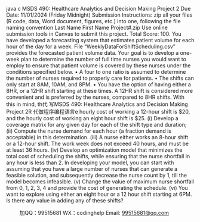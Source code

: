 java c
MSDS 490: Healthcare Analytics and Decision Making
Project 2
Due Date: 11/01/2024 (Friday Midnight)
Submission Instructions: zip all your files (R code, data, Word document, figures, etc.) into one, following the file naming convention Last Name First Name Project#.zip Use online submission tools in Canvas to submit this project.
Total Score: 100.
You have developed a forecasting system that estimates patient volume for each hour of the day for a week. File “WeeklyDataForShiftScheduling.csv” provides the forecasted patient volume data. Your goal is to develop a one-week plan to determine the number of full time nurses you would want to employ to ensure that patient volume is covered by these nurses under the conditions specified below.
• A four to one ratio is assumed to determine the number of nurses required to properly care for patients.
• The shifts can only start at 8AM, 10AM, and 8PM.
• You have the option of having either a 8HR, or a 12HR shift starting at these times. A 12HR shift is considered more convenient and is preferred by the nurses, compared to 8HR shifts. With this in mind, th代 写MSDS 490: Healthcare Analytics and Decision Making Project 2R
代做程序编程语言e hourly cost of working a 12-hour shift is $20, and the hourly cost of working an eight hour shift is $25.
(i) Develop a coverage matrix for any given day for each of the shift type and duration;
(ii) Compute the nurse demand for each hour (a fraction demand is acceptable) in this determination.
(iii) A nurse either works an 8-hour shift or a 12-hour shift. The work week does not exceed 40 hours, and must be at least 36 hours.
(iv) Develop an optimization model that minimizes the total cost of scheduling the shifts, while ensuring that the nurse shortfall in any hour is less than 2. In developing your model, you can start with assuming that you have a large number of nurses that can generate a feasible solution, and subsequently decrease the nurse count by 1, till the model becomes infeasible.
(v) Change the value of maximum nurse shortfall from 0, 1, 2, 3, 4 and provide the cost of generating the schedule.
(vi) You want to explore using either an eight hour or a 12 hour shift starting at 6PM. Is there any value in adding any of these shifts?





         
加QQ：99515681  WX：codinghelp  Email: 99515681@qq.com
